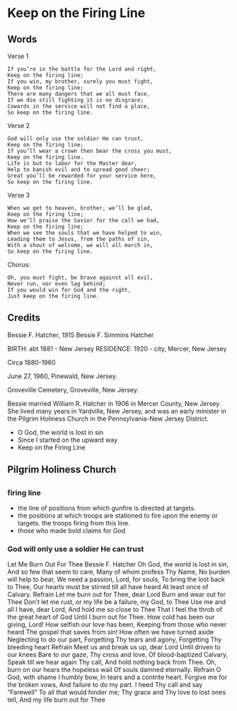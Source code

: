 
# Keep on the Firing Line

## Words

Verse 1

	If you’re in the battle for the Lord and right,
	Keep on the firing line;
	If you win, my brother, surely you must fight,
	Keep on the firing line;
	There are many dangers that we all must face,
	If we die still fighting it is no disgrace;
	Cowards in the service will not find a place,
	So keep on the firing line.

Verse 2

	God will only use the soldier He can trust,
	Keep on the firing line;
	If you’ll wear a crown then bear the cross you must,
	Keep on the firing line.
	Life is but to labor for the Master dear,
	Help to banish evil and to spread good cheer;
	Great you’ll be rewarded for your service here,
	So keep on the firing line.

Verse 3

	When we get to heaven, brother, we’ll be glad,
	Keep on the firing line;
	How we’ll praise the Savior for the call we had,
	Keep on the firing line;
	When we see the souls that we have helped to win,
	Leading them to Jesus, from the paths of sin,
	With a shout of welcome, we will all march in,
	So keep on the firing line.

Chorus:

	Oh, you must fight, be brave against all evil,
	Never run, nor even lag behind;
	If you would win for God and the right,
	Just keep on the firing line.

## Credits

Bessie F. Hatcher, 1915
Bessie F. Simmins Hatcher

BIRTH: 	abt 1881 - New Jersey
RESIDENCE: 	1920 - city, Mercer, New Jersey

Circa 1880-1960

June 27, 1960, Pinewald, New Jersey.

Groveville Cemetery, Groveville, New Jersey.

Bessie married William R. Hatcher in 1906 in Mercer County, New Jersey. She lived many years in Yardville, New Jersey, and was an early minister in the Pilgrim Holiness Church in the Pennsylvania-New Jersey District.

- O God, the world is lost in sin
- Since I started on the upward way
- Keep on the Firing Line

## Pilgrim Holiness Church 

## 

### firing line

- the line of positions from which gunfire is directed at targets.
-  the positions at which troops are stationed to fire upon the enemy or targets. the troops firing from this line.
-  those who made bold claims for God

### God will only use a soldier He can trust

Let Me Burn Out For Thee
Bessie F. Hatcher
Oh God, the world is lost in sin,
And so few that seem to care,
Many of whom profess Thy Name, No burden will help to bear,
We need a passion, Lord, for souls,
To bring the lost back to Thee,
Our hearts must be stirred till all have heard
At least once of Calvary.
Refrain
Let me burn out for Thee, dear Lord
Burn and wear out for Thee
Don’t let me rust, or my life be a failure, my God, to Thee
Use me and all I have, dear Lord,
And hold me so close to Thee
That I feel the throb of the great heart of God
Until I burn out for Thee.
How cold has been our giving, Lord!
How selfish our love has been,
Keeping from those who never heard
The gospel that saves from sin!
How often we have turned aside
Neglecting to do our part,
Forgetting Thy tears and agony,
Forgetting Thy bleeding heart
Refrain
Meet us and break us up, dear Lord
Until driven to our knees
Bare to our gaze, Thy cross and love,
Of blood-baptized Calvary,
Speak till we hear again Thy call,
And hold nothing back from Thee.
Oh, burn on our hears the hopeless wail
Of souls damned eternally.
Refrain
O God, with shame I humbly bow,
In tears and a contrite heart.
Forgive me for the broken vows,
And failure to do my part.
I heed Thy call and say “Farewell”
To all that would hinder me;
Thy grace and Thy love to lost ones tell,
And my life burn out for Thee